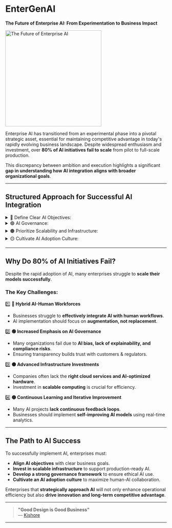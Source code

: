 # EnterGenAI
**The Future of Enterprise AI: From Experimentation to Business Impact**  

<picture>
  <img alt="The Future of Enterprise AI" src="https://www.unqork.com/wp-content/uploads/2024/11/iStock-1976099664.jpg" height="300">
</picture>

Enterprise AI has transitioned from an experimental phase into a pivotal strategic asset, essential for maintaining competitive advantage in today's rapidly evolving business landscape. Despite widespread enthusiasm and investment, over **80% of AI initiatives fail to scale** from pilot to full-scale production.  

This discrepancy between ambition and execution highlights a significant **gap in understanding how AI integration aligns with broader organizational goals**.

---

## **Structured Approach for Successful AI Integration**  
<details> 
  <summary>🔵 Define Clear AI Objectives:</summary>
  Companies must clearly link AI initiatives to specific business outcomes, ensuring each AI project addresses quantifiable targets such as cost reductions, revenue growth, or operational efficiencies.<br>

  <details>
    <summary>&nbsp;&nbsp;&nbsp;&nbsp;🔷 How:</summary>
    Objectives should be set by first understanding core business needs through cross-functional collaboration involving business leaders, technology teams, and stakeholders. Define measurable Key Performance Indicators (KPIs) aligned to these objectives.<br>
  </details>

  <details>
    <summary>&nbsp;&nbsp;&nbsp;&nbsp;🔷 When:</summary>
    Objectives should ideally be set during the strategic planning phase of AI projects, ensuring alignment from inception through deployment. Objectives should be regularly reviewed and broken down into short-term (3-6 months), mid-term (6-12 months), and long-term (12+ months) milestones for clarity and adaptability.<br>
  </details>

</details>

<details>
  <summary>🟢 AI Governance:</summary>
  A robust governance framework ensures responsible AI development, risk management, and compliance with regulatory standards. Effective governance also mitigates risks associated with AI bias and ensures accountability and transparency.<br>

  <details>
    <summary>&nbsp;&nbsp;&nbsp;&nbsp;🟢Challenges:</summary>
    Organizations commonly face challenges such as AI bias, lack of transparency in decision-making, data privacy concerns, and regulatory compliance.  <br>
    **Example:** Amazon's AI-driven recruiting tool was discontinued due to bias against certain applicant groups.  <br>
    **Solution:** Implement governance frameworks with explainability standards and regular audits to mitigate these risks.<br>
  </details>

</details>

<details>
  <summary>🟠 Prioritize Scalability and Infrastructure:</summary>
  Organizations require infrastructure capable of supporting scalable AI models. Investing in robust data management systems, cloud computing, and AI-optimized hardware can significantly enhance the ability to move AI from pilot to production seamlessly.<br>

  <details>
    <summary>&nbsp;&nbsp;&nbsp;&nbsp;🔶 New Infrastructure:</summary>
    Recent advancements include:<br>
    - **Google's TPU** (Tensor Processing Units).  <br>
    - **NVIDIA's AI-optimized GPUs**.  <br>
    - **Hybrid multi-cloud solutions** from AWS, Azure, and Google Cloud.  <br>
    - **Containerization technologies** such as Kubernetes for scalable deployments.  <br>
  </details>

  <details>
    <summary>&nbsp;&nbsp;&nbsp;&nbsp;🔶 Scaling Methods:</summary>
    Organizations should adopt **automated Machine Learning Operations (MLOps)** pipelines—such as **AWS Sagemaker**—to streamline development, testing, and deployment.<br>
    Cutting-edge scalability algorithms include:  <br>
    - **Federated Learning** for decentralized data processing.  <br>
    - **Reinforcement Learning** for optimizing resource management.  <br>
  </details>

</details>

<details>
  <summary>🟡 Cultivate AI Adoption Culture:</summary>
  Successful AI deployment requires a **cultural shift** within organizations. <br> <br>

  **Solution:**
  - Employees should be **trained and encouraged** to collaborate with AI systems.  
  - Address concerns about job displacement by demonstrating AI as a **productivity enhancer** rather than a replacement.  
</details>

---

## **Why Do 80% of AI Initiatives Fail?**
Despite the rapid adoption of AI, many enterprises struggle to **scale their models successfully**.  

### **The Key Challenges:**
1️⃣ **🔵 Hybrid AI-Human Workforces**  
   - Businesses struggle to **effectively integrate AI with human workflows**.  
   - AI implementation should focus on **augmentation, not replacement**.  

2️⃣ **🟢 Increased Emphasis on AI Governance**  
   - Many organizations fail due to **AI bias, lack of explainability, and compliance risks**.  
   - Ensuring transparency builds trust with customers & regulators.  

3️⃣ **🟠 Advanced Infrastructure Investments**  
   - Companies often lack the **right cloud services and AI-optimized hardware**.  
   - Investment in **scalable computing** is crucial for efficiency.  

4️⃣ **🟡 Continuous Learning and Iterative Improvement**  
   - Many AI projects **lack continuous feedback loops**.  
   - Businesses should implement **self-improving AI models** using real-time analytics.  

---

## **The Path to AI Success**
To successfully implement AI, enterprises must:
- **Align AI objectives** with clear business goals.  
- **Invest in scalable infrastructure** to support production-ready AI.  
- **Develop a strong governance framework** to ensure ethical AI use.  
- **Cultivate an AI adoption culture** to maximize human-AI collaboration.  

Enterprises that **strategically approach AI** will not only enhance operational efficiency but also **drive innovation and long-term competitive advantage**.  

---

> **"Good Design is Good Business"**  
> — [Kishore](https://kishoreknakka.com/)

---
